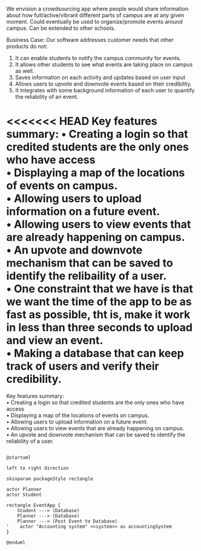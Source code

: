 We envision a crowdsourcing app where people would share information about how full/active/vibrant different parts of campus are at 
any given moment. Could eventually be used to organize/promote events around campus. Can be extended to other schools.

Business Case:
Our software addresses customer needs that other products do not:
1. It can enable students to notify the campus community for events.
2. It allows other students to see what events are taking place on campus as well.
3. Saves information on each activity and updates based on user input
4. Allows users to upvote and downvote events based on their credibility.
5. It integrates with some background information of each user to quantify the reliability of an event.

<<<<<<< HEAD
Key features summary:
• Creating a login so that credited students are the only ones who have access<br />
• Displaying a map of the locations of events on campus.<br />
• Allowing users to upload information on a future event.<br />
• Allowing users to view events that are already happening on campus.<br />
• An upvote and downvote mechanism that can be saved to identify the relibaility of a user.<br />
• One constraint that we have is that we want the time of the app to be as fast as possible, tht is,
 make it work in less than three seconds to upload and view an event.<br />
• Making a database that can keep track of users and verify their credibility.<br />
=======
Key features summary: \
• Creating a login so that credited students are the only ones who have access \
• Displaying a map of the locations of events on campus. \
• Allowing users to upload information on a future event. \
• Allowing users to view events that are already happening on campus. \
• An upvote and downvote mechanism that can be saved to identify the reliability of a user.

```plantuml

@startuml

left to right direction

skinparam packageStyle rectangle

actor Planner
actor Student

rectangle EventApp {
    Student ---> (Database)
    Planner ---> (Database)
    Planner ---> (Post Event to Database)
'    actor "Accounting system" <<system>> as accountingSystem
}

@enduml

```

